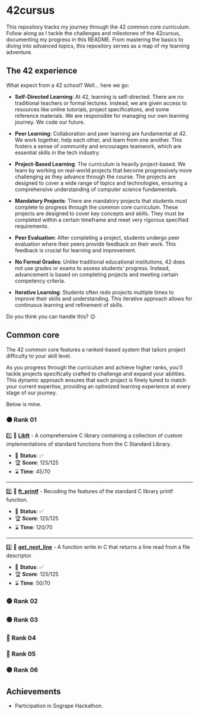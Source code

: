 # 42cursus

This repository tracks my journey through the 42 common core curriculum. Follow along as I tackle the challenges and milestones of the 42cursus, documenting my progress in this README. From mastering the basics to diving into advanced topics, this repository serves as a map of my learning adventure.

## The 42 experience

What expect from a 42 school? Well... here we go:

- **Self-Directed Learning**: At 42, learning is self-directed. There are no traditional teachers or formal lectures. Instead, we are given access to resources like online tutorials, project specifications, and some reference materials. We are responsible for managing our own learning journey. We code our future.

- **Peer Learning**: Collaboration and peer learning are fundamental at 42. We work together, help each other, and learn from one another. This fosters a sense of community and encourages teamwork, which are essential skills in the tech industry.

- **Project-Based Learning**: The curriculum is heavily project-based. We learn by working on real-world projects that become progressively more challenging as they advance through the course. The projects are designed to cover a wide range of topics and technologies, ensuring a comprehensive understanding of computer science fundamentals.

- **Mandatory Projects**: There are mandatory projects that students must complete to progress through the common core curriculum. These projects are designed to cover key concepts and skills. They must be completed within a certain timeframe and meet very rigorous specified requirements.

- **Peer Evaluation**: After completing a project, students undergo peer evaluation where their peers provide feedback on their work. This feedback is crucial for learning and improvement.

- **No Formal Grades**: Unlike traditional educational institutions, 42 does not use grades or exams to assess students' progress. Instead, advancement is based on completing projects and meeting certain competency criteria.

- **Iterative Learning**: Students often redo projects multiple times to improve their skills and understanding. This iterative approach allows for continuous learning and refinement of skills.

Do you think you can handle this? 😉

## Common core

The 42 common core features a ranked-based system that tailors project difficulty to your skill level.

As you progress through the curriculum and achieve higher ranks, you'll tackle projects specifically crafted to challenge and expand your abilities. This dynamic approach ensures that each project is finely tuned to match your current expertise, providing an optimized learning experience at every stage of our journey.

Below is mine.

### 🟠 Rank 01

1️⃣ 🌟 **[Libft](https://github.com/adryeeel/libft)** - A comprehensive C library containing a collection of custom implementations of standard functions from the C Standard Library.

- 🚀 **Status**: ✅
- 🏆 **Score**: 125/125
- ⌛ **Time**: 45/70

---

2️⃣ 🌟 **[ft_printf](https://github.com/adryeeel/ft_printf)** - Recoding the features of the standard C library printf function.

- 🚀 **Status**: ✅
- 🏆 **Score**: 125/125
- ⌛ **Time**: 120/70

---

3️⃣ 🌟 **[get_next_line](https://github.com/adryeeel/get_next_line)** - A function write in C that returns a line read from a file descriptor.

- 🚀 **Status**: ✅
- 🏆 **Score**: 125/125
- ⌛ **Time**: 50/70

### 🟡 Rank 02

### 🟢 Rank 03

### 🔵 Rank 04

### 🔴 Rank 05

### 🟣 Rank 06

## Achievements

- Participation in Sogrape Hackathon.
